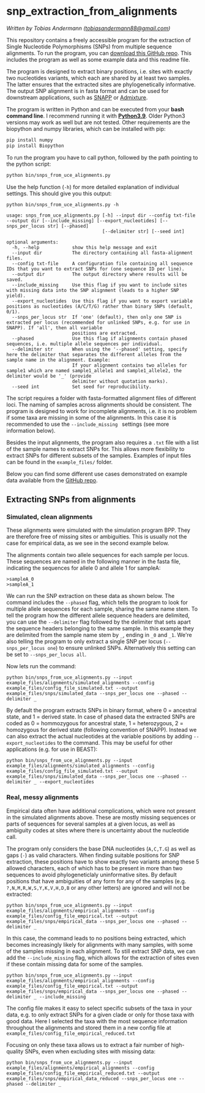 # snp_extraction_from_alignments
*Written by Tobias Andermann (tobiasandermann88@gmail.com)*

This repository contains a freely accessible program for the extraction of Single Nucleotide Polymorphisms (SNPs) from multiple sequence alignments. To run the program, you can [download this GitHub repo](https://github.com/tobiashofmann88/snp_extraction_from_alignments/archive/refs/heads/master.zip). This includes the program as well as some example data and this readme file.

The program is designed to extract binary positions, i.e. sites with exactly two nucleotides variants, which each are shared by at least two samples. The latter ensures that the extracted sites are phylogenetically informative. The output SNP alignment is in fasta format and can be used for downstream applications, such as [SNAPP](https://doi.org/10.1093/molbev/mss086) or [Admixture](https://doi.org/10.1101/gr.094052.109).


The program is written in Python and can be executed from your **bash command line**. I recommend running it with [**Python3.9**](https://www.python.org/downloads/). Older Python3 versions may work as well but are not tested. Other requirements are the biopython and numpy libraries, which can be installed with pip:

```bash
pip install numpy
pip install Biopython
```

To run the program you have to call python, followed by the path pointing to the python script:

```bash
python bin/snps_from_uce_alignments.py
```

Use the help function (`-h`) for more detailed explanation of individual settings. This should give you this output:

```
python bin/snps_from_uce_alignments.py -h

usage: snps_from_uce_alignments.py [-h] --input dir --config txt-file --output dir [--include_missing] [--export_nucleotides] [--snps_per_locus str] [--phased]
                                   [--delimiter str] [--seed int]

optional arguments:
  -h, --help            show this help message and exit
  --input dir           The directory containing all fasta-alignment files.
  --config txt-file     A configuration file containing all sequence IDs that you want to extract SNPs for (one sequence ID per line).
  --output dir          The output directory where results will be saved.
  --include_missing     Use this flag if you want to include sites with missing data into the SNP alignment (leads to a higher SNP yield).
  --export_nucleotides  Use this flag if you want to export variable positions as nucleotides (A/C/T/G) rather than binary SNPs (default, 0/1).
  --snps_per_locus str  If 'one' (default), then only one SNP is extracted per locus (recommended for unlinked SNPs, e.g. for use in SNAPP). If 'all', then all variable
                        positions are extracted.
  --phased              Use this flag if alignments contain phased sequences, i.e. multiple allele sequences per individual.
  --delimiter str       When using the '--phased' setting, specify here the delimiter that separates the different alleles from the sample name in the alignment. Example:
                        If your alignment contains two alleles for sample1 which are named sample1_allele1 and sample1_allele2, the delimiter would be '_' (provide
                        delimiter without quotation marks).
  --seed int            Set seed for reproducibility.

```

The script requires a folder with fasta-formatted alignment files of different loci. The naming of samples across alignments should be consistent. The program is designed to work for incomplete alignments, i.e. it is no problem if some taxa are missing in some of the alignments. In this case it is recommended to use the `--include_missing ` settings (see more information below).

Besides the input alignments, the program also requires a `.txt` file with a list of the sample names to extract SNPs for. This allows more flexibility to extract SNPs for different subsets of the samples. Examples of input files can be found in the `example_files/` folder.

Below you can find some different use cases demonstrated on example data available from the [GitHub repo](https://github.com/tobiashofmann88/snp_extraction_from_alignments).

## Extracting SNPs from alignments

### Simulated, clean alignments
These alignments were simulated with the simulation program BPP. They are therefore free of missing sites or ambiguities. This is usually not the case for empirical data, as we see in the second example below.

The alignments contain two allele sequences for each sample per locus. These sequences are named in the following manner in the fasta file, indicating the sequences for allele 0 and allele 1 for sampleA:

```
>sampleA_0
>sampleA_1
```

We can run the SNP extraction on these data as shown below. The command includes the `--phased` flag, which tells the program to look for multiple allele sequences for each sample, sharing the same name stem. To tell the program how the different allele sequence headers are delimited, you can use the `--delimiter` flag followed by the delimiter that sets apart the sequence headers belonging to the same sample. In this example they are delimited from the sample name stem by `_`, ending in `_0` and `_1`. We're also telling the program to only extract a single SNP per locus (`--snps_per_locus one`) to ensure unlinked SNPs. Alternatively this setting can be set to `--snps_per_locus all`.

Now lets run the command:

`python bin/snps_from_uce_alignments.py --input example_files/alignments/simulated_alignments --config example_files/config_file_simulated.txt --output example_files/snps/simulated_data --snps_per_locus one --phased --delimiter _`

By default the program extracts SNPs in binary format, where 0 = ancestral state, and 1 = derived state. In case of phased data the extracted SNPs are coded as 0 = hommozygous for ancestral state, 1 = heterozygous, 2 = homozygous for derived state (following convention of SNAPP). Instead we can also extract the actual nucleotides at the variable positions by adding `--export_nucleotides` to the command. This may be useful for other applications (e.g. for use in BEAST):

`python bin/snps_from_uce_alignments.py --input example_files/alignments/simulated_alignments --config example_files/config_file_simulated.txt --output example_files/snps/simulated_data --snps_per_locus one --phased --delimiter _ --export_nucleotides`


### Real, messy alignments

Empirical data often have additional complications, which were not present in the simulated alignments above. These are mostly missing sequences or parts of sequences for several samples at a given locus, as well as ambiguity codes at sites where there is uncertainty about the nucleotide call.

The program only considers the base DNA nucleotides (`A,C,T.G`) as well as gaps (`-`) as valid characters. When finding suitable positions for SNP extraction, these positions have to show exactly two variants among these 5 allowed characters, each of which has to be present in more than two sequences to avoid phylogeneticlaly uninformative sites. By default positions that have ambiguities of any form for any of the samples (e.g. `?,N,M,R,W,S,Y,K,V,H,D,B` or any other letters) are ignored and will not be extracted:

`python bin/snps_from_uce_alignments.py --input example_files/alignments/empirical_alignments --config example_files/config_file_empirical.txt --output example_files/snps/empirical_data --snps_per_locus one --phased --delimiter _`

In this case, the command leads to no positions being extracted, which becomes increasingly likely for alignments with many samples, with some of the samples missing in each alignment. To still extract SNP data, we can add the `--include_missing` flag, which allows for the extraction of sites even if these contain missing data for some of the samples.

`python bin/snps_from_uce_alignments.py --input example_files/alignments/empirical_alignments --config example_files/config_file_empirical.txt --output example_files/snps/empirical_data --snps_per_locus one --phased --delimiter _ --include_missing`

The config file makes it easy to select specific subsets of the taxa in your data, e.g. to only extract SNPs for a given clade or only for those taxa with good data. Here I selected the taxa with the most sequence information throughout the alignments and stored them in a new config file at `example_files/config_file_empirical_reduced.txt`

Focusing on only these taxa allows us to extract a fair number of high-quality SNPs, even when excluding sites with missing data:

`python bin/snps_from_uce_alignments.py --input example_files/alignments/empirical_alignments --config example_files/config_file_empirical_reduced.txt --output example_files/snps/empirical_data_reduced --snps_per_locus one --phased --delimiter _`
